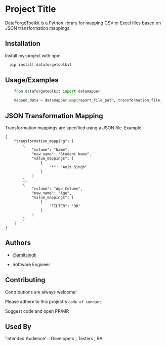 
# Project Title

DataForgeToolkit is a Python library for mapping CSV or Excel files based on JSON transformation mappings.


## Installation

Install my-project with npm

```bash
  pip install dataforgetoolkit
```
    
## Usage/Examples

```python
    from dataforgetoolkit import datamapper

    mapped_data = datamapper.map(report_file_path, transformation_file_path)

```


## JSON Transformation Mapping

 Transformation mappings are specified using a JSON file. Example:

    {
        "transformation_mapping": [
            {
                "column": "Name",
                "new_name": "Student Name",
                "value_mappings": [
                    {
                        "*": "Amit Singh"
                    }
                ]
            },
            {
                "column": "Age_Column",
                "new_name": "Age",
                "value_mappings": [
                    {
                        "FILTER": "30"
                    }
                ]
            }
        ]
    }


## Authors

- [@amitsingh](https://github.com/amitsingh7668/)

- Software Engineer
## Contributing

Contributions are always welcome!

Please adhere to this project's `code of conduct`.

Suggest code and open PR/MR


## Used By

'Intended Audience' :: Developers , Testers , BA

